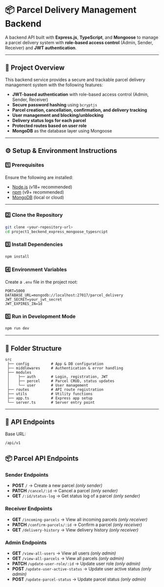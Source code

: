 # 📦 Parcel Delivery Management Backend

A backend API built with **Express.js**, **TypeScript**, and **Mongoose** to manage a parcel delivery system with **role-based access control** (Admin, Sender, Receiver) and **JWT authentication**.

---

## 📌 Project Overview

This backend service provides a secure and trackable parcel delivery management system with the following features:

- **JWT-based authentication** with role-based access control (Admin, Sender, Receiver)
- **Secure password hashing** using `bcryptjs`
- **Parcel creation, cancellation, confirmation, and delivery tracking**
- **User management and blocking/unblocking**
- **Delivery status logs for each parcel**
- **Protected routes based on user role**
- **MongoDB** as the database layer using Mongoose

---

## ⚙️ Setup & Environment Instructions

### 1️⃣ Prerequisites

Ensure the following are installed:

- [Node.js](https://nodejs.org/) (v18+ recommended)
- [npm](https://www.npmjs.com/) (v9+ recommended)
- [MongoDB](https://www.mongodb.com/try/download/community) (local or cloud)

---

### 2️⃣ Clone the Repository

```bash
git clone <your-repository-url>
cd project1_beckend_express_mongoose_typesrcipt
```

### 3️⃣ Install Dependencies

```bash
npm install
```

### 4️⃣ Environment Variables

Create a `.env` file in the project root:

```env
PORT=5000
DATABASE_URL=mongodb://localhost:27017/parcel_delivery
JWT_SECRET=your_jwt_secret
JWT_EXPIRES_IN=1d
```

### 5️⃣ Run in Development Mode

```bash
npm run dev
```

---

## 📂 Folder Structure

```
src
 ├── config          # App & DB configuration
 ├── middlewares     # Authentication & error handling
 ├── modules
 │    ├── auth       # Login, registration, JWT
 │    ├── percel     # Parcel CRUD, status updates
 │    └── user       # User management
 ├── routes          # API route registration
 ├── utils           # Utility functions
 ├── app.ts          # Express app setup
 └── server.ts       # Server entry point
```

---

## 📡 API Endpoints

Base URL:

```
/api/v1
```

## 📦 Parcel API Endpoints

### Sender Endpoints

- **POST** `/` → Create a new parcel _(only sender)_
- **PATCH** `/cancel/:id` → Cancel a parcel _(only sender)_
- **GET** `/:id/status-log` → Get status log of a parcel _(only sender)_

### Receiver Endpoints

- **GET** `/incoming-parcels` → View all incoming parcels _(only receiver)_
- **PATCH** `/confirm-parcels/:id` → Confirm a parcel _(only receiver)_
- **GET** `/delivery-history` → View delivery history _(only receiver)_

### Admin Endpoints

- **GET** `/view-all-users` → View all users _(only admin)_
- **GET** `/view-all-parcels` → View all parcels _(only admin)_
- **PATCH** `/update-user-role/:id` → Update user role _(only admin)_
- **POST** `/update-user-active-status` → Update user active status _(only admin)_
- **POST** `/update-parcel-status` → Update parcel status _(only admin)_
